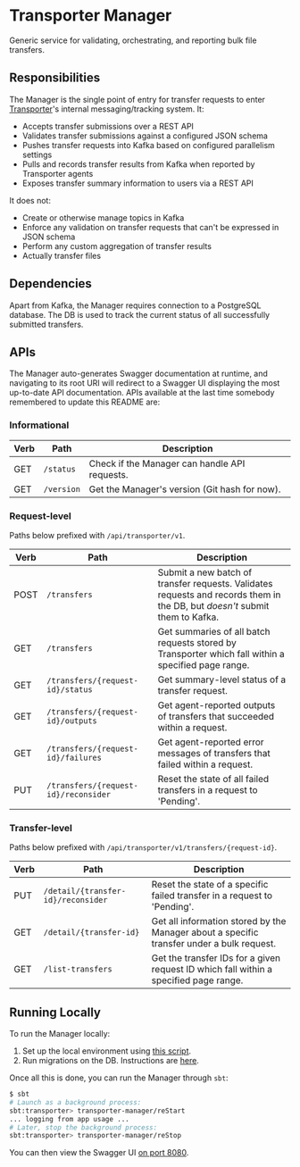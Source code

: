 # Transporter Manager
Generic service for validating, orchestrating, and reporting bulk file transfers.

## Responsibilities
The Manager is the single point of entry for transfer requests to enter [Transporter](../README.md)'s
internal messaging/tracking system. It:
* Accepts transfer submissions over a REST API
* Validates transfer submissions against a configured JSON schema
* Pushes transfer requests into Kafka based on configured parallelism settings
* Pulls and records transfer results from Kafka when reported by Transporter agents
* Exposes transfer summary information to users via a REST API

It does not:
* Create or otherwise manage topics in Kafka
* Enforce any validation on transfer requests that can't be expressed in JSON schema
* Perform any custom aggregation of transfer results
* Actually transfer files

## Dependencies
Apart from Kafka, the Manager requires connection to a PostgreSQL database. The DB is
used to track the current status of all successfully submitted transfers.

## APIs
The Manager auto-generates Swagger documentation at runtime, and navigating to its root URI
will redirect to a Swagger UI displaying the most up-to-date API documentation. APIs available
at the last time somebody remembered to update this README are:

### Informational
| Verb | Path | Description |
| ---- | ---- | ----------- |
| GET | `/status` | Check if the Manager can handle API requests. |
| GET | `/version` | Get the Manager's version (Git hash for now). |


### Request-level
Paths below prefixed with `/api/transporter/v1`.

| Verb | Path | Description |
| ---- | ---- | ----------- |
| POST | `/transfers` | Submit a new batch of transfer requests. Validates requests and records them in the DB, but _doesn't_ submit them to Kafka. |
| GET | `/transfers` | Get summaries of all batch requests stored by Transporter which fall within a specified page range. |
| GET | `/transfers/{request-id}/status` | Get summary-level status of a transfer request. |
| GET | `/transfers/{request-id}/outputs` | Get agent-reported outputs of transfers that succeeded within a request. |
| GET | `/transfers/{request-id}/failures` | Get agent-reported error messages of transfers that failed within a request. |
| PUT | `/transfers/{request-id}/reconsider` | Reset the state of all failed transfers in a request to 'Pending'. |

### Transfer-level
Paths below prefixed with `/api/transporter/v1/transfers/{request-id}`.

| Verb | Path | Description |
| ---- | ---- | ----------- |
| PUT | `/detail/{transfer-id}/reconsider` | Reset the state of a specific failed transfer in a request to 'Pending'. |
| GET | `/detail/{transfer-id}` | Get all information stored by the Manager about a specific transfer under a bulk request. |
| GET | `/list-transfers` | Get the transfer IDs for a given request ID which fall within a specified page range. |

## Running Locally
To run the Manager locally:

1. Set up the local environment using [this script](../setup-local-env).
2. Run migrations on the DB. Instructions are [here](db-migrations/README.md).

Once all this is done, you can run the Manager through `sbt`:
```bash
$ sbt
# Launch as a background process:
sbt:transporter> transporter-manager/reStart
... logging from app usage ...
# Later, stop the background process:
sbt:transporter> transporter-manager/reStop
```

You can then view the Swagger UI [on port 8080](http://localhost:8080).
